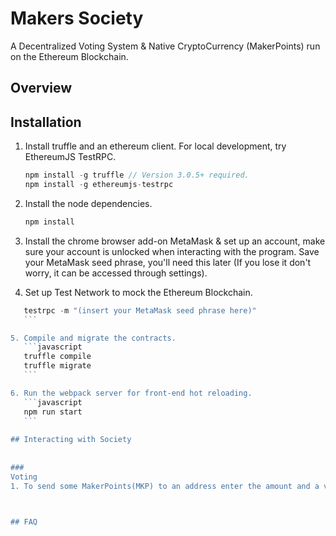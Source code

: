 # Makers Society 

A Decentralized Voting System & Native CryptoCurrency (MakerPoints) run on the Ethereum Blockchain.

## Overview



## Installation

1. Install truffle and an ethereum client. For local development, try EthereumJS TestRPC.
    ```javascript
    npm install -g truffle // Version 3.0.5+ required.
    npm install -g ethereumjs-testrpc
    ```

2. Install the node dependencies.
    ```javascript
    npm install
    ```
    
3. Install the chrome browser add-on MetaMask & set up an account, make sure your account is unlocked when interacting with the program. Save your MetaMask seed phrase, you'll need this later (If you lose it don't worry, it can be accessed through settings). 

4. Set up Test Network to mock the Ethereum Blockchain. 
 ```javascript
    testrpc -m "(insert your MetaMask seed phrase here)"    
    ```

5. Compile and migrate the contracts.
    ```javascript
    truffle compile
    truffle migrate
    ```

6. Run the webpack server for front-end hot reloading.
    ```javascript
    npm run start
    ```
    
## Interacting with Society
    
    
###
Voting
1. To send some MakerPoints(MKP) to an address enter the amount and a valid ethereum address for the reciepient (this is running through a Test Network so no real currency will be sent.)



## FAQ

